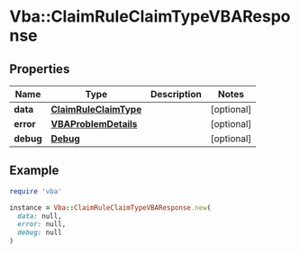 # Vba::ClaimRuleClaimTypeVBAResponse

## Properties

| Name | Type | Description | Notes |
| ---- | ---- | ----------- | ----- |
| **data** | [**ClaimRuleClaimType**](ClaimRuleClaimType.md) |  | [optional] |
| **error** | [**VBAProblemDetails**](VBAProblemDetails.md) |  | [optional] |
| **debug** | [**Debug**](Debug.md) |  | [optional] |

## Example

```ruby
require 'vba'

instance = Vba::ClaimRuleClaimTypeVBAResponse.new(
  data: null,
  error: null,
  debug: null
)
```

